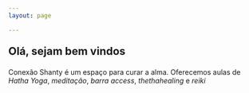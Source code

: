```yaml
---
layout: page

---
```


<p style=" font-size:16pt; font-weight:bold"> Olá, sejam bem vindos </p>


Conexão Shanty é um espaço para curar a alma. Oferecemos aulas de _Hatha Yoga_, _meditação_, _barra access_, _thethahealing_ e _reiki_
